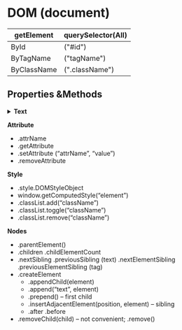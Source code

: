 # DOM (document)

| getElement      | querySelector(All) |  
| -----------     | -----------        |
| ById            | ("#id")            |
| ByTagName       | ("tagName")        |
| ByClassName     | (".className")     |
## Properties &Methods


 <details><summary><b>Text</b></summary>
   
* .textContent - all text even if invisible
* .innerText - visible text
* .innerHTML - to add html tags in text
 </details>
 
**Attribute**
* .attrName
* .getAttribute
* .setAttribute (“attrName”, “value”)
* .removeAttribute

**Style**
* .style.DOMStyleObject
* window.getComputedStyle(“element”)
* .classList.add(“className”)
* .classList.toggle(“className”)
* .classList.remove(“className”)

**Nodes**
* .parentElement()
* .children .childElementCount
* .nextSibling .previousSibling (text) .nextElementSibling .previousElementSibling (tag)
* .createElement
    * .appendChild(element)
    * .append(“text”, element)
    * .prepend() – first child
    * .insertAdjacentElement(position, element) – sibling
    * .after .before
* .removeChild(child) – not convenient; .remove() 
